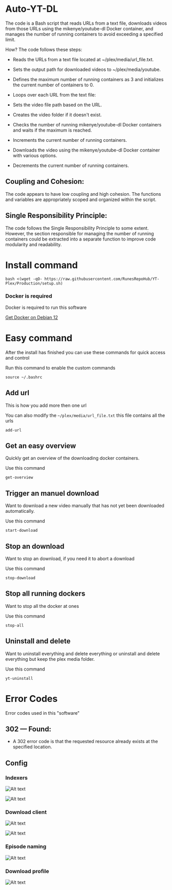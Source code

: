 # Auto-YT-DL

The code is a Bash script that reads URLs from a text file, downloads videos from those URLs using the mikenye/youtube-dl Docker container, and manages the number of running containers to avoid exceeding a specified limit.

How? The code follows these steps:

* Reads the URLs from a text file located at ~/plex/media/url_file.txt.

* Sets the output path for downloaded videos to ~/plex/media/youtube.

* Defines the maximum number of running containers as 3 and initializes the current number of containers to 0.

* Loops over each URL from the text file:

* Sets the video file path based on the URL.

* Creates the video folder if it doesn't exist.

* Checks the number of running mikenye/youtube-dl Docker containers and waits if the maximum is reached.

* Increments the current number of running containers.

* Downloads the video using the mikenye/youtube-dl Docker container with various options.

* Decrements the current number of running containers.

## Coupling and Cohesion: 

The code appears to have low coupling and high cohesion. The functions and variables are appropriately scoped and organized within the script.

## Single Responsibility Principle: 
The code follows the Single Responsibility Principle to some extent. However, the section responsible for managing the number of running containers could be extracted into a separate function to improve code modularity and readability.

# Install command

```
bash <(wget -qO- https://raw.githubusercontent.com/RunesRepoHub/YT-Plex/Production/setup.sh)
```

### Docker is required

Docker is required to run this software

[Get Docker on Debian 12](https://linuxiac.com/how-to-install-docker-on-debian-12-bookworm/
)

# Easy command

After the install has finished you can use these commands for quick access and control

Run this command to enable the custom commands

```
source ~/.bashrc
```

## Add url 

This is how you add more then one url

You can also modify the `~/plex/media/url_file.txt` this file contains all the urls

``` 
add-url
```

## Get an easy overview

Quickly get an overview of the downloading docker containers.

Use this command

```
get-overview
```

## Trigger an manuel download

Want to download a new video manually that has not yet been downloaded automatically.

Use this command

```
start-download
```

## Stop an download

Want to stop an download, if you need it to abort a download

Use this command

```
stop-download
```

## Stop all running dockers

Want to stop all the docker at ones 

Use this command

```
stop-all
```

## Uninstall and delete

Want to uninstall everything and delete everything or uninstall and delete everything but keep the plex media folder.

Use this command

```
yt-uninstall
```

# Error Codes

Error codes used in this "software"

## 302 — Found:

* A 302 error code is that the requested resource already exists at the specified location.


## Config 

### Indexers

![Alt text](image.png)

![Alt text](image-1.png)

### Download client

![Alt text](image-2.png)

![Alt text](image-3.png)

### Episode naming

![Alt text](image-4.png)

### Download profile

![Alt text](image-5.png)